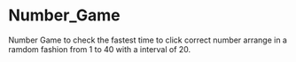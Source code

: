 # Number_Game
Number Game to check the fastest time to click correct number arrange in a ramdom fashion from 1 to 40 with a interval of 20.
